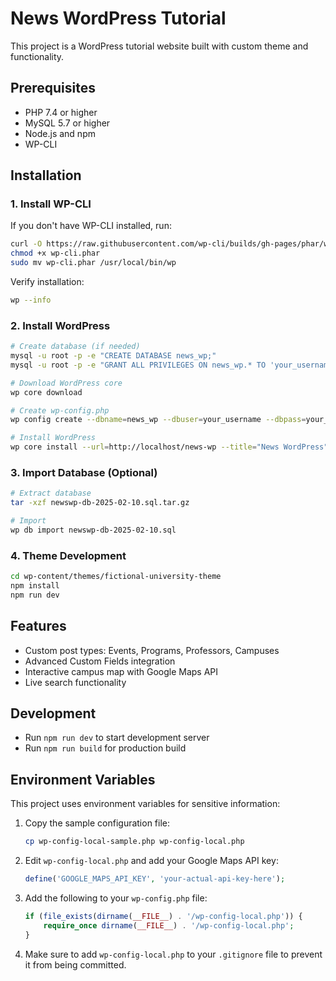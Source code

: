 # News WordPress Tutorial

This project is a WordPress tutorial website built with custom theme and functionality.

## Prerequisites

- PHP 7.4 or higher
- MySQL 5.7 or higher
- Node.js and npm
- WP-CLI

## Installation

### 1. Install WP-CLI

If you don't have WP-CLI installed, run:

```bash
curl -O https://raw.githubusercontent.com/wp-cli/builds/gh-pages/phar/wp-cli.phar
chmod +x wp-cli.phar
sudo mv wp-cli.phar /usr/local/bin/wp
```

Verify installation:
```bash
wp --info
```

### 2. Install WordPress

```bash
# Create database (if needed)
mysql -u root -p -e "CREATE DATABASE news_wp;"
mysql -u root -p -e "GRANT ALL PRIVILEGES ON news_wp.* TO 'your_username'@'localhost';"

# Download WordPress core
wp core download

# Create wp-config.php
wp config create --dbname=news_wp --dbuser=your_username --dbpass=your_password

# Install WordPress
wp core install --url=http://localhost/news-wp --title="News WordPress" --admin_user=admin --admin_password=password --admin_email=your-email@example.com
```

### 3. Import Database (Optional)

```bash
# Extract database
tar -xzf newswp-db-2025-02-10.sql.tar.gz

# Import
wp db import newswp-db-2025-02-10.sql
```

### 4. Theme Development

```bash
cd wp-content/themes/fictional-university-theme
npm install
npm run dev
```

## Features

- Custom post types: Events, Programs, Professors, Campuses
- Advanced Custom Fields integration
- Interactive campus map with Google Maps API
- Live search functionality

## Development

- Run `npm run dev` to start development server
- Run `npm run build` for production build

## Environment Variables

This project uses environment variables for sensitive information:

1. Copy the sample configuration file:
   ```bash
   cp wp-config-local-sample.php wp-config-local.php
   ```

2. Edit `wp-config-local.php` and add your Google Maps API key:
   ```php
   define('GOOGLE_MAPS_API_KEY', 'your-actual-api-key-here');
   ```

3. Add the following to your `wp-config.php` file:
   ```php
   if (file_exists(dirname(__FILE__) . '/wp-config-local.php')) {
       require_once dirname(__FILE__) . '/wp-config-local.php';
   }
   ```

4. Make sure to add `wp-config-local.php` to your `.gitignore` file to prevent it from being committed.
